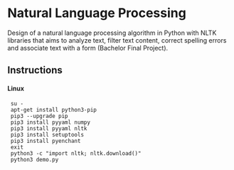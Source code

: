 # Natural Language Processing

Design of a natural language processing algorithm in Python with NLTK libraries that aims to analyze text, filter text 
content, correct spelling errors and associate text with a form (Bachelor Final Project). 

## Instructions

#### Linux
```
 su -
 apt-get install python3-pip
 pip3 --upgrade pip
 pip3 install pyyaml numpy
 pip3 install pyyaml nltk
 pip3 install setuptools
 pip3 install pyenchant
 exit
 python3 -c "import nltk; nltk.download()"
 python3 demo.py
```

